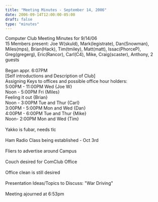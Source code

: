 ```yaml
---
title: "Meeting Minutes - September 14, 2006"
date: 2006-09-14T12:00:00-05:00
draft: false
type: "minutes"
---
```


Computer Club Meeting Minutes for 9/14/06<br />
15 Members present: Joe W(skuld), Mark(legistrate), Dan(Snowman), Miles(mps), Brian(Hack), Tim(tmiley), Matt(matt), Issac(PhorceP), Greg(gregerg), Eric(Rancor), Carl(C4), Mike, Craig(scaster), Anthony, 2 guests<br />
<br />
Began appr. 6:07PM<br />
[Self introductions and Description of Club]<br />
Assigning Keys to offices and possible office hour holders:<br />
5:00PM - 11:00PM Wed {Joe W}<br />
Noon - 5:00PM Fri {Miles}<br />
Feeling it out {Brian}<br />
Noon - 3:00PM Tue and Thur {Carl}<br />
3:00PM - 5:00PM Mon and Wed {Dan}<br />
4:00PM - 6:00PM Tue and Thur {Mike}<br />
Noon- 2:00PM Mon and Wed {Tim}<br />
<br />
Yakko is fubar, needs tlc<br />
<br />
Ham Radio Class being established - Oct 3rd<br />
<br />
Fliers to advertise around Campus<br />
<br />
Couch desired for ComClub Office<br />
<br />
Office clean is still desired<br />
<br />
Presentation Ideas/Topics to Discuss: "War Driving"<br />
<br />
Meeting ajourned at 6:53pm<br />
